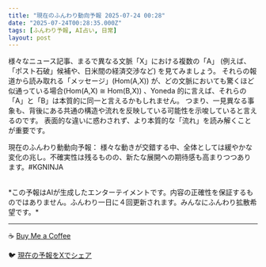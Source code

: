 ```yaml
---
title: "現在のふんわり動向予報 2025-07-24 00:28"
date: "2025-07-24T00:28:35.000Z"
tags: [ふんわり予報, AI占い, 日常]
layout: post
---
```


様々なニュース記事、まるで異なる文脈「X」における複数の「A」 (例えば、「ポスト石破」候補や、日米間の経済交渉など) を見てみましょう。  それらの報道から読み取れる「メッセージ」(Hom(A,X)) が、どの文脈においても驚くほど似通っている場合(Hom(A,X) ≅ Hom(B,X)) 、Yoneda 的に言えば、それらの「A」と「B」は本質的に同一と言えるかもしれません。  つまり、一見異なる事象も、背後にある共通の構造や流れを反映している可能性を示唆していると言えるのです。  表面的な違いに惑わされず、より本質的な「流れ」を読み解くことが重要です。


現在のふんわり動動向予報：
様々な動きが交錯する中、全体としては緩やかな変化の兆し。不確実性は残るものの、新たな展開への期待感も高まりつつあります。#KGNINJA

<br>
*この予報はAIが生成したエンターテイメントです。内容の正確性を保証するものではありません。ふんわり一日に４回更新されます。みんなにふんわり拡散希望です。*

---
☕️ [Buy Me a Coffee](https://www.buymeacoffee.com/kgninja)

🐦 [現在の予報をXでシェア](https://twitter.com/intent/tweet?text=%E7%8F%BE%E5%9C%A8%E3%81%AE%E3%81%B5%E3%82%93%E3%82%8F%E3%82%8A%E4%BA%88%E5%A0%B1%3A%20%E3%80%8C%E6%A7%98%E3%80%85%E3%81%AA%E3%83%8B%E3%83%A5%E3%83%BC%E3%82%B9%E8%A8%98%E4%BA%8B%E3%80%81%E3%81%BE%E3%82%8B%E3%81%A7%E7%95%B0%E3%81%AA%E3%82%8B%E6%96%87%E8%84%88%E3%80%8CX%E3%80%8D%E3%81%AB%E3%81%8A%E3%81%91%E3%82%8B%E8%A4%87%E6%95%B0%E3%81%AE%E3%80%8CA%E3%80%8D%20(%E4%BE%8B%E3%81%88%E3%81%B0%E3%80%81%E3%80%8C%E3%83%9D%E3%82%B9%E3%83%88%E7%9F%B3%E7%A0%B4%E3%80%8D%E5%80%99%E8%A3%9C%E3%82%84%E3%80%81%E6%97%A5%E7%B1%B3%E9%96%93%E3%81%AE%E7%B5%8C%E6%B8%88%E4%BA%A4%E6%B8%89%E3%81%AA%E3%81%A9)%20%E3%82%92%E8%A6%8B%E3%81%A6%E3%81%BF%E3%81%BE%E3%81%97%E3%82%87%E3%81%86%E3%80%82%E3%80%8D%23KGNINJA%20%E7%B6%9A%E3%81%8D%E3%81%AF%E3%83%96%E3%83%AD%E3%82%B0%E3%81%A7%EF%BC%81%F0%9F%91%87&url=https%3A%2F%2Fkg-ninja.github.io%2FFunwariyoso%2F)
